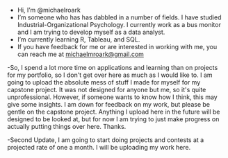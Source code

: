 - Hi, I’m @michaelroark
- I’m someone who has has dabbled in a number of fields.  I have studied Industrial-Organizational Psychology.  I currently work as a bus monitor and I am trying to develop myself as a data analyst.
- I’m currently learning R, Tableau, and SQL.
- If you have feedback for me or are interested in working with me, you can reach me at michaelmroark@gmail.com


-So, I spend a lot more time on applications and learning than on projects for my portfolio, so I don't get over here as much as I would like to.  I am going to upload the absolute mess of stuff I made for myself for my capstone project.  It was not designed for anyone but me, so it's quite unprofessional.  However, if someone wants to know how I think, this may give some insights.  I am down for feedback on my work, but please be gentle on the capstone project.  Anything I upload here in the future will be designed to be looked at, but for now I am trying to just make progress on actually putting things over here.  Thanks.

-Second Update, I am going to start doing projects and contests at a projected rate of one a month.  I will be uploading my work here.
